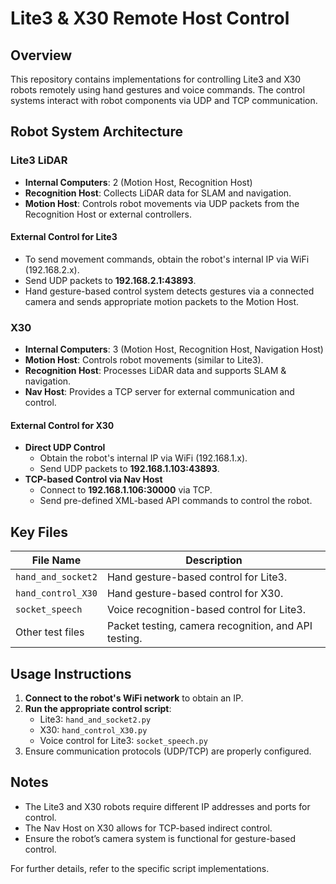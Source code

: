 # Lite3 & X30 Remote Host Control

## Overview
This repository contains implementations for controlling Lite3 and X30 robots remotely using hand gestures and voice commands. The control systems interact with robot components via UDP and TCP communication.

## Robot System Architecture

### Lite3 LiDAR
- **Internal Computers**: 2 (Motion Host, Recognition Host)
- **Recognition Host**: Collects LiDAR data for SLAM and navigation.
- **Motion Host**: Controls robot movements via UDP packets from the Recognition Host or external controllers.

#### **External Control for Lite3**
- To send movement commands, obtain the robot's internal IP via WiFi (192.168.2.x).
- Send UDP packets to **192.168.2.1:43893**.
- Hand gesture-based control system detects gestures via a connected camera and sends appropriate motion packets to the Motion Host.

### X30
- **Internal Computers**: 3 (Motion Host, Recognition Host, Navigation Host)
- **Motion Host**: Controls robot movements (similar to Lite3).
- **Recognition Host**: Processes LiDAR data and supports SLAM & navigation.
- **Nav Host**: Provides a TCP server for external communication and control.

#### **External Control for X30**
- **Direct UDP Control**
  - Obtain the robot's internal IP via WiFi (192.168.1.x).
  - Send UDP packets to **192.168.1.103:43893**.
- **TCP-based Control via Nav Host**
  - Connect to **192.168.1.106:30000** via TCP.
  - Send pre-defined XML-based API commands to control the robot.

## Key Files

| File Name              | Description                                                   |
|------------------------|---------------------------------------------------------------|
| `hand_and_socket2`     | Hand gesture-based control for Lite3.                         |
| `hand_control_X30`     | Hand gesture-based control for X30.                           |
| `socket_speech`        | Voice recognition-based control for Lite3.                    |
| Other test files       | Packet testing, camera recognition, and API testing.         |

## Usage Instructions
1. **Connect to the robot's WiFi network** to obtain an IP.
2. **Run the appropriate control script**:
   - Lite3: `hand_and_socket2.py`
   - X30: `hand_control_X30.py`
   - Voice control for Lite3: `socket_speech.py`
3. Ensure communication protocols (UDP/TCP) are properly configured.

## Notes
- The Lite3 and X30 robots require different IP addresses and ports for control.
- The Nav Host on X30 allows for TCP-based indirect control.
- Ensure the robot’s camera system is functional for gesture-based control.

For further details, refer to the specific script implementations.

